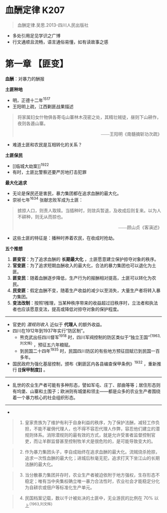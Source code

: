 # 血酬定律 K207

>血酬定律.吴思.2013-四川人民出版社

- 多处引用足见学识之广博
- 行文通顺且流畅，语言通俗易懂，如有读故事之感

# 第一章 【匪变】

**血酬**：对暴力的酬报

**土匪种地**
- 明，正德十二年<sup>1517</sup>
- 王阳明上疏，江西剿匪战果描述

> 将家属妇女什物俱各寄屯山寨林木茂密之处，其精壮贼徒，昼则下山耕作，夜则各遁山寨。
> <div style="text-align: right; font-family: serif">——王阳明《南髓摘斩功次疏》</div>

- 难道土匪和农民是互相转化的关系？

**土匪保民**
- [[临城大劫案]]<sup>1922</sup>
- 有时，土匪比警察还要严厉地打击犯罪

**最大化追求**
- 无论是保民还是害民，暴力集团都在追求血酬的最大化。
- 崇祯七年<sup>1634</sup> 张献忠败军成为土匪：

> 掳掠人口，则责人取赎。当插种时，则敛兵暂退，及收成后则复来。以为人不耕种，则无从而掠也。
> <div style="text-align: right; font-family: serif">——顾山贞《客滇述》</div>
- 这些土匪的特征是：播种时养着农民，在收成时抢劫。

**五个推想**
1. **匪变官**：为了追求血酬的 **长期最大化** ，土匪愿意建立保护掠夺对象的秩序。
2. **官变匪**：为了追求短期血酬收入的最大化，合法的暴力集团也可以退化为土匪。
3. **匪变民**：随着血酬逐步降低，生产行为的报酬相对提高，土匪可以转化为农民。
4. **民变匪**：假定血酬不变，随着生产收益的减少以至消失，大量生产者将转入暴力集团。
5. **变法改制**：按照1推理，当某种秩序带来的收益超过旧秩序时，立法者和执法者也应该愿意变法，提高或降低对掠夺对象的保护程度。
---
- 官吏的 *潜规则收入* 近似于 **代理人** 的额外收益。
- 四川在1912年到1937年实行“防区制”。
	- 熊克武出任四川督军<sup>1918</sup> 时，四川军阀控制的防区类似于“独立王国”<sup>{1963,刘文辉}</sup> ，预征五六年粮赋。
	- 到民国二十四年<sup>1935</sup> 时，民国四川防区的有些地方预征田赋已到民国一百多年。
- 国民政府为强化基层控制，颁布《剿匪区内各县编查保甲条例》<sup>1932</sup> ，重新推行 **[[保甲制度]]** 。
---
- 乱世的农业生产者可能有多种形态，譬如军屯、庄丁、部曲等等；居住形态则有坞堡、山寨和土围子；欧洲则有城堡和领主——都是众多的农业生产者围绕着一个暴力核心的社会组织形态。
---
- 

> 1. 皇家贵族为了维护有利于自身利益的秩序，为了保护法酬，减轻工作负担，不能不雇佣代理人，也不得不容忍代理人作弊，容忍他们建立的潜规则体系。消除潜规则的最有效的方式，就是允许受害者监督控制官吏，而让羊群监督甚至控制牧羊犬是很危险的，是可能导致变大的。

> 2. 作为暴力集团头子，李自成始终在追求血酬的最大化。流贼烧杀抢掠，追求一次性血酬的最大化；进城后秋毫无犯，追求打天下坐江山的长期法酬的最大化。

> 3. 当分散暴力集团并存时，农业生产者被迫依附于地方强权，生存形态不稳定；唯有当中央集权确立唯一暴力合法性时，农业社会才能稳定分化为自耕农或佃户等标准化生产单元。

> 4. 民国档案记载，数以千计被处决的土匪中，无业游民的比例在 70% 以上<sup>{1963,刘文辉}</sup>
